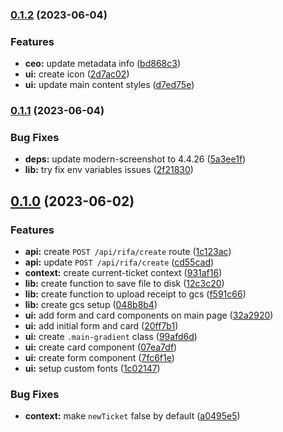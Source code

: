 ### [0.1.2](https://github.com/mateusfg7/rifa/compare/0.1.1...0.1.2) (2023-06-04)


### Features

* **ceo:** update metadata info ([bd868c3](https://github.com/mateusfg7/rifa/commit/bd868c3527d7c87f35eae5e55007edb044f8ea15))
* **ui:** create icon ([2d7ac02](https://github.com/mateusfg7/rifa/commit/2d7ac02055e15d9fcf8a93d3c499a9ab30d2d3bc))
* **ui:** update main content styles ([d7ed75e](https://github.com/mateusfg7/rifa/commit/d7ed75e65c91382b1e799e6ba4946636366031c4))

### [0.1.1](https://github.com/mateusfg7/rifa/compare/0.1.0...0.1.1) (2023-06-04)


### Bug Fixes

* **deps:** update modern-screenshot to 4.4.26 ([5a3ee1f](https://github.com/mateusfg7/rifa/commit/5a3ee1fcc73186064cfd91448d376b7274fb06a6))
* **lib:** try fix env variables issues ([2f21830](https://github.com/mateusfg7/rifa/commit/2f21830b600d24916043f3e9b4f18c157991c414))

## [0.1.0](https://github.com/mateusfg7/rifa/compare/1c123ac4890fe7652e1abefd808715466ecb1fa7...0.1.0) (2023-06-02)


### Features

* **api:** create `POST /api/rifa/create` route ([1c123ac](https://github.com/mateusfg7/rifa/commit/1c123ac4890fe7652e1abefd808715466ecb1fa7))
* **api:** update `POST /api/rifa/create` ([cd55cad](https://github.com/mateusfg7/rifa/commit/cd55cadd860a63890b13177cf92e466edfdae45b))
* **context:** create current-ticket context ([931af16](https://github.com/mateusfg7/rifa/commit/931af16c7b4416e4effa5605ee4d713193e0e8fc))
* **lib:** create function to save file to disk ([12c3c20](https://github.com/mateusfg7/rifa/commit/12c3c2010f8b381db110d75a7500189a28b2aaae))
* **lib:** create function to upload receipt to gcs ([f591c66](https://github.com/mateusfg7/rifa/commit/f591c6659ce17d29a3a7aff1790d7dc6c895cfae))
* **lib:** create gcs setup ([048b8b4](https://github.com/mateusfg7/rifa/commit/048b8b4bf4de65f55e66eec91bcf549ba0713dbb))
* **ui:** add form and card components on main page ([32a2920](https://github.com/mateusfg7/rifa/commit/32a29203a395c4dd1126fc38d3972e4900070e15))
* **ui:** add initial form and card ([20ff7b1](https://github.com/mateusfg7/rifa/commit/20ff7b15787c72b4561dc21f575f6a08c8fe4ceb))
* **ui:** create `.main-gradient` class ([99afd6d](https://github.com/mateusfg7/rifa/commit/99afd6d33531845d80d4fdd377a917365683ad1c))
* **ui:** create card component ([07ea7df](https://github.com/mateusfg7/rifa/commit/07ea7df2db8959b159f4b405b7d44a2faee1d096))
* **ui:** create form component ([7fc6f1e](https://github.com/mateusfg7/rifa/commit/7fc6f1e7d53837ab037f59853bde8407f7299afc))
* **ui:** setup custom fonts ([1c02147](https://github.com/mateusfg7/rifa/commit/1c02147f61c84b57953bf11594d791982ca4bf06))


### Bug Fixes

* **context:** make `newTicket` false by default ([a0495e5](https://github.com/mateusfg7/rifa/commit/a0495e5d3e39c74d61f79c243b4b3d23731c04b5))

